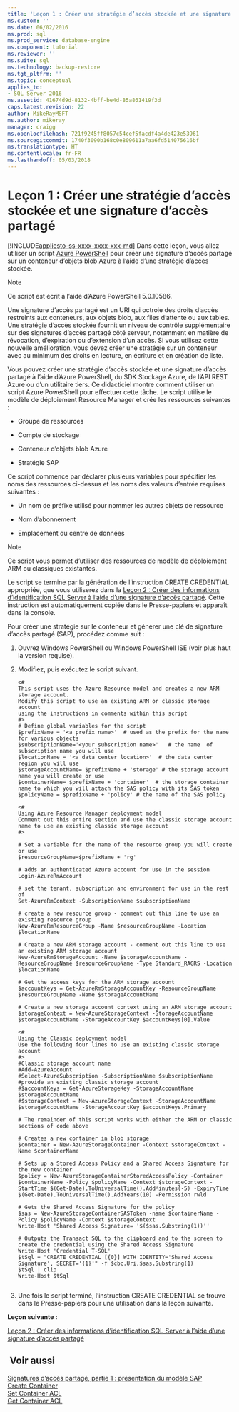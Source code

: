 ```yaml
---
title: 'Leçon 1 : Créer une stratégie d’accès stockée et une signature d’accès partagé | Microsoft Docs'
ms.custom: ''
ms.date: 06/02/2016
ms.prod: sql
ms.prod_service: database-engine
ms.component: tutorial
ms.reviewer: ''
ms.suite: sql
ms.technology: backup-restore
ms.tgt_pltfrm: ''
ms.topic: conceptual
applies_to:
- SQL Server 2016
ms.assetid: 41674d9d-8132-4bff-be4d-85a861419f3d
caps.latest.revision: 22
author: MikeRayMSFT
ms.author: mikeray
manager: craigg
ms.openlocfilehash: 721f9245ff8057c54cef5facdf4a4de423e53961
ms.sourcegitcommit: 1740f3090b168c0e809611a7aa6fd514075616bf
ms.translationtype: HT
ms.contentlocale: fr-FR
ms.lasthandoff: 05/03/2018
---
```

# <a name="lesson-1-create-stored-access-policy-and-shared-access-signature"></a>Leçon 1 : Créer une stratégie d’accès stockée et une signature d’accès partagé
[!INCLUDE[appliesto-ss-xxxx-xxxx-xxx-md](../includes/appliesto-ss-xxxx-xxxx-xxx-md.md)]
Dans cette leçon, vous allez utiliser un script [Azure PowerShell](https://azure.microsoft.com/en-us/documentation/articles/powershell-install-configure/) pour créer une signature d’accès partagé sur un conteneur d’objets blob Azure à l’aide d’une stratégie d’accès stockée.  
  
> [!NOTE]  
> Ce script est écrit à l’aide d’Azure PowerShell 5.0.10586.  
  
Une signature d’accès partagé est un URI qui octroie des droits d’accès restreints aux conteneurs, aux objets blob, aux files d’attente ou aux tables. Une stratégie d’accès stockée fournit un niveau de contrôle supplémentaire sur des signatures d’accès partagé côté serveur, notamment en matière de révocation, d’expiration ou d’extension d’un accès. Si vous utilisez cette nouvelle amélioration, vous devez créer une stratégie sur un conteneur avec au minimum des droits en lecture, en écriture et en création de liste.  
  
Vous pouvez créer une stratégie d’accès stockée et une signature d’accès partagé à l’aide d’Azure PowerShell, du SDK Stockage Azure, de l’API REST Azure ou d’un utilitaire tiers. Ce didacticiel montre comment utiliser un script Azure PowerShell pour effectuer cette tâche. Le script utilise le modèle de déploiement Resource Manager et crée les ressources suivantes :  
  
-   Groupe de ressources  
  
-   Compte de stockage  
  
-   Conteneur d’objets blob Azure  
  
-   Stratégie SAP  
  
Ce script commence par déclarer plusieurs variables pour spécifier les noms des ressources ci-dessus et les noms des valeurs d’entrée requises suivantes :  
  
-   Un nom de préfixe utilisé pour nommer les autres objets de ressource  
  
-   Nom d’abonnement  
  
-   Emplacement du centre de données  
  
> [!NOTE]  
> Ce script vous permet d’utiliser des ressources de modèle de déploiement ARM ou classiques existantes.  
  
Le script se termine par la génération de l’instruction CREATE CREDENTIAL appropriée, que vous utiliserez dans la [Leçon 2 : Créer des informations d’identification SQL Server à l’aide d’une signature d’accès partagé](../relational-databases/lesson-2-create-a-sql-server-credential-using-a-shared-access-signature.md). Cette instruction est automatiquement copiée dans le Presse-papiers et apparaît dans la console.  
  
Pour créer une stratégie sur le conteneur et générer une clé de signature d’accès partagé (SAP), procédez comme suit :  
  
1.  Ouvrez Windows PowerShell ou Windows PowerShell ISE (voir plus haut la version requise).  
  
2.  Modifiez, puis exécutez le script suivant.  
  
    ```  
    <#   
    This script uses the Azure Resource model and creates a new ARM storage account.  
    Modify this script to use an existing ARM or classic storage account   
    using the instructions in comments within this script  
    #>  
    # Define global variables for the script  
    $prefixName = '<a prefix name>'  # used as the prefix for the name for various objects  
    $subscriptionName='<your subscription name>'   # the name  of subscription name you will use  
    $locationName = '<a data center location>'  # the data center region you will use  
    $storageAccountName= $prefixName + 'storage' # the storage account name you will create or use  
    $containerName= $prefixName + 'container'  # the storage container name to which you will attach the SAS policy with its SAS token  
    $policyName = $prefixName + 'policy' # the name of the SAS policy  
  
    <#   
    Using Azure Resource Manager deployment model  
    Comment out this entire section and use the classic storage account name to use an existing classic storage account  
    #>  
  
    # Set a variable for the name of the resource group you will create or use  
    $resourceGroupName=$prefixName + 'rg'   
  
    # adds an authenticated Azure account for use in the session   
    Login-AzureRmAccount    
  
    # set the tenant, subscription and environment for use in the rest of   
    Set-AzureRmContext -SubscriptionName $subscriptionName   
  
    # create a new resource group - comment out this line to use an existing resource group  
    New-AzureRmResourceGroup -Name $resourceGroupName -Location $locationName   
  
    # Create a new ARM storage account - comment out this line to use an existing ARM storage account  
    New-AzureRmStorageAccount -Name $storageAccountName -ResourceGroupName $resourceGroupName -Type Standard_RAGRS -Location $locationName   
  
    # Get the access keys for the ARM storage account  
    $accountKeys = Get-AzureRmStorageAccountKey -ResourceGroupName $resourceGroupName -Name $storageAccountName  
  
    # Create a new storage account context using an ARM storage account  
    $storageContext = New-AzureStorageContext -StorageAccountName $storageAccountName -StorageAccountKey $accountKeys[0].Value 
  
    <#  
    Using the Classic deployment model  
    Use the following four lines to use an existing classic storage account  
    #>  
    #Classic storage account name  
    #Add-AzureAccount  
    #Select-AzureSubscription -SubscriptionName $subscriptionName #provide an existing classic storage account  
    #$accountKeys = Get-AzureStorageKey -StorageAccountName $storageAccountName  
    #$storageContext = New-AzureStorageContext -StorageAccountName $storageAccountName -StorageAccountKey $accountKeys.Primary  
  
    # The remainder of this script works with either the ARM or classic sections of code above  
  
    # Creates a new container in blob storage  
    $container = New-AzureStorageContainer -Context $storageContext -Name $containerName  
  
    # Sets up a Stored Access Policy and a Shared Access Signature for the new container  
    $policy = New-AzureStorageContainerStoredAccessPolicy -Container $containerName -Policy $policyName -Context $storageContext -StartTime $(Get-Date).ToUniversalTime().AddMinutes(-5) -ExpiryTime $(Get-Date).ToUniversalTime().AddYears(10) -Permission rwld

    # Gets the Shared Access Signature for the policy  
    $sas = New-AzureStorageContainerSASToken -name $containerName -Policy $policyName -Context $storageContext
    Write-Host 'Shared Access Signature= '$($sas.Substring(1))''  
  
    # Outputs the Transact SQL to the clipboard and to the screen to create the credential using the Shared Access Signature  
    Write-Host 'Credential T-SQL'  
    $tSql = "CREATE CREDENTIAL [{0}] WITH IDENTITY='Shared Access Signature', SECRET='{1}'" -f $cbc.Uri,$sas.Substring(1)   
    $tSql | clip  
    Write-Host $tSql  
  
    ```  
  
3.  Une fois le script terminé, l’instruction CREATE CREDENTIAL se trouve dans le Presse-papiers pour une utilisation dans la leçon suivante.  
  
**Leçon suivante :**  
  
[Leçon 2 : Créer des informations d’identification SQL Server à l’aide d’une signature d’accès partagé](../relational-databases/lesson-2-create-a-sql-server-credential-using-a-shared-access-signature.md)  
  
## <a name="see-also"></a> Voir aussi  
[Signatures d’accès partagé, partie 1 : présentation du modèle SAP](https://azure.microsoft.com/en-us/documentation/articles/storage-dotnet-shared-access-signature-part-1/)  
[Create Container](https://msdn.microsoft.com/library/azure/dd179468.aspx)  
[Set Container ACL](https://msdn.microsoft.com/library/azure/dd179391.aspx)  
[Get Container ACL](https://msdn.microsoft.com/library/azure/dd179469.aspx)  
  
  
  

